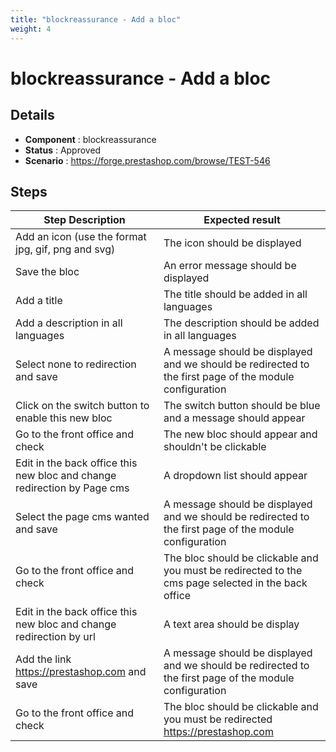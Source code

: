 ```yaml
---
title: "blockreassurance - Add a bloc"
weight: 4
---
```


# blockreassurance - Add a bloc
## Details
* **Component** : blockreassurance
* **Status** : Approved
* **Scenario** : https://forge.prestashop.com/browse/TEST-546

## Steps
| Step Description | Expected result |
| ----- | ----- |
| Add an icon (use the format jpg, gif, png and svg) | The icon should be displayed |
| Save the bloc | An error message should be displayed |
| Add a title | The title should be added in all languages |
| Add a description in all languages | The description should be added in all languages |
| Select none to redirection and save | A message should be displayed and we should be redirected to the first page of the module configuration |
| Click on the switch button to enable this new bloc | The switch button should be blue and a message should appear |
| Go to the front office and check | The new bloc should appear and shouldn't be clickable |
| Edit in the back office this new bloc and change redirection by Page cms | A dropdown list should appear |
| Select the page cms wanted and save | A message should be displayed and we should be redirected to the first page of the module configuration |
| Go to the front office and check | The bloc should be clickable and you must be redirected to the cms page selected in the back office |
| Edit in the back office this new bloc and change redirection by url | A text area should be display |
| Add the link https://prestashop.com and save | A message should be displayed and we should be redirected to the first page of the module configuration |
| Go to the front office and check | The bloc should be clickable and you must be redirected https://prestashop.com |
